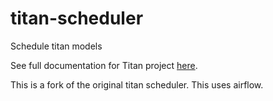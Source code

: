 # titan-scheduler
Schedule titan models

See full documentation for Titan project [here](https://docs.google.com/document/d/10RG2J5MT2lS7rK4GYNv0NkMIIsVx8Q99AYSCqn8pWRo/edit#).

This is a fork of the original titan scheduler.  This uses airflow.

